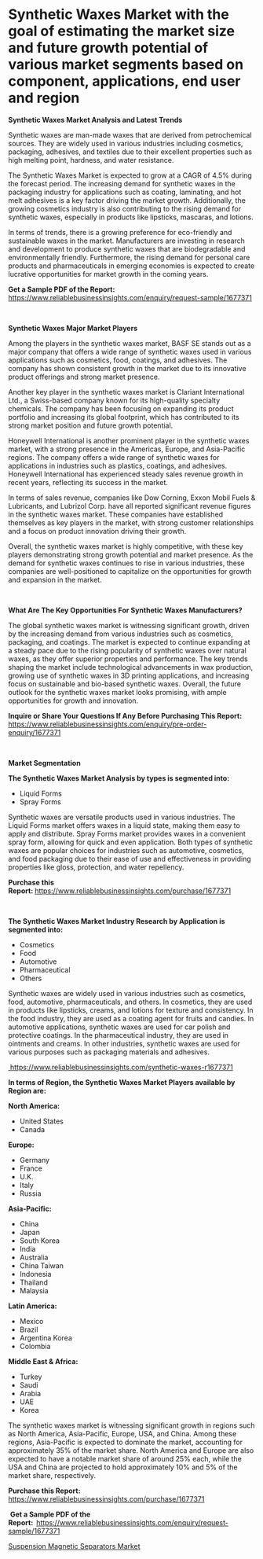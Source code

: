 <p><h1>Synthetic Waxes Market with the goal of estimating the market size and future growth potential of various market segments based on component, applications, end user and region</h1></p><p><strong>Synthetic Waxes Market Analysis and Latest Trends</strong></p>
<p><p>Synthetic waxes are man-made waxes that are derived from petrochemical sources. They are widely used in various industries including cosmetics, packaging, adhesives, and textiles due to their excellent properties such as high melting point, hardness, and water resistance.</p><p>The Synthetic Waxes Market is expected to grow at a CAGR of 4.5% during the forecast period. The increasing demand for synthetic waxes in the packaging industry for applications such as coating, laminating, and hot melt adhesives is a key factor driving the market growth. Additionally, the growing cosmetics industry is also contributing to the rising demand for synthetic waxes, especially in products like lipsticks, mascaras, and lotions.</p><p>In terms of trends, there is a growing preference for eco-friendly and sustainable waxes in the market. Manufacturers are investing in research and development to produce synthetic waxes that are biodegradable and environmentally friendly. Furthermore, the rising demand for personal care products and pharmaceuticals in emerging economies is expected to create lucrative opportunities for market growth in the coming years.</p></p>
<p><strong>Get a Sample PDF of the Report:&nbsp;</strong> <a href="https://www.reliablebusinessinsights.com/enquiry/request-sample/1677371">https://www.reliablebusinessinsights.com/enquiry/request-sample/1677371</a></p>
<p>&nbsp;</p>
<p><strong>Synthetic Waxes Major Market Players</strong></p>
<p><p>Among the players in the synthetic waxes market, BASF SE stands out as a major company that offers a wide range of synthetic waxes used in various applications such as cosmetics, food, coatings, and adhesives. The company has shown consistent growth in the market due to its innovative product offerings and strong market presence.</p><p>Another key player in the synthetic waxes market is Clariant International Ltd., a Swiss-based company known for its high-quality specialty chemicals. The company has been focusing on expanding its product portfolio and increasing its global footprint, which has contributed to its strong market position and future growth potential.</p><p>Honeywell International is another prominent player in the synthetic waxes market, with a strong presence in the Americas, Europe, and Asia-Pacific regions. The company offers a wide range of synthetic waxes for applications in industries such as plastics, coatings, and adhesives. Honeywell International has experienced steady sales revenue growth in recent years, reflecting its success in the market.</p><p>In terms of sales revenue, companies like Dow Corning, Exxon Mobil Fuels & Lubricants, and Lubrizol Corp. have all reported significant revenue figures in the synthetic waxes market. These companies have established themselves as key players in the market, with strong customer relationships and a focus on product innovation driving their growth.</p><p>Overall, the synthetic waxes market is highly competitive, with these key players demonstrating strong growth potential and market presence. As the demand for synthetic waxes continues to rise in various industries, these companies are well-positioned to capitalize on the opportunities for growth and expansion in the market.</p></p>
<p>&nbsp;</p>
<p><strong>What Are The Key Opportunities For Synthetic Waxes Manufacturers?</strong></p>
<p><p>The global synthetic waxes market is witnessing significant growth, driven by the increasing demand from various industries such as cosmetics, packaging, and coatings. The market is expected to continue expanding at a steady pace due to the rising popularity of synthetic waxes over natural waxes, as they offer superior properties and performance. The key trends shaping the market include technological advancements in wax production, growing use of synthetic waxes in 3D printing applications, and increasing focus on sustainable and bio-based synthetic waxes. Overall, the future outlook for the synthetic waxes market looks promising, with ample opportunities for growth and innovation.</p></p>
<p><strong>Inquire or Share Your Questions If Any Before Purchasing This Report:</strong> <a href="https://www.reliablebusinessinsights.com/enquiry/pre-order-enquiry/1677371">https://www.reliablebusinessinsights.com/enquiry/pre-order-enquiry/1677371</a></p>
<p>&nbsp;</p>
<p><strong>Market Segmentation</strong></p>
<p><strong>The Synthetic Waxes Market Analysis by types is segmented into:</strong></p>
<p><ul><li>Liquid Forms</li><li>Spray Forms</li></ul></p>
<p><p>Synthetic waxes are versatile products used in various industries. The Liquid Forms market offers waxes in a liquid state, making them easy to apply and distribute. Spray Forms market provides waxes in a convenient spray form, allowing for quick and even application. Both types of synthetic waxes are popular choices for industries such as automotive, cosmetics, and food packaging due to their ease of use and effectiveness in providing properties like gloss, protection, and water repellency.</p></p>
<p><strong>Purchase this Report:&nbsp;</strong><a href="https://www.reliablebusinessinsights.com/purchase/1677371">https://www.reliablebusinessinsights.com/purchase/1677371</a></p>
<p>&nbsp;</p>
<p><strong>The Synthetic Waxes Market Industry Research by Application is segmented into:</strong></p>
<p><ul><li>Cosmetics</li><li>Food</li><li>Automotive</li><li>Pharmaceutical</li><li>Others</li></ul></p>
<p><p>Synthetic waxes are widely used in various industries such as cosmetics, food, automotive, pharmaceuticals, and others. In cosmetics, they are used in products like lipsticks, creams, and lotions for texture and consistency. In the food industry, they are used as a coating agent for fruits and candies. In automotive applications, synthetic waxes are used for car polish and protective coatings. In the pharmaceutical industry, they are used in ointments and creams. In other industries, synthetic waxes are used for various purposes such as packaging materials and adhesives.</p></p>
<p><a href="https://www.reliablebusinessinsights.com/synthetic-waxes-r1677371">&nbsp;https://www.reliablebusinessinsights.com/synthetic-waxes-r1677371</a></p>
<p><strong>In terms of Region, the Synthetic Waxes Market Players available by Region are:</strong></p>
<p>
    <p> <strong> North America: </strong>
        <ul>
            <li>United States</li>
            <li>Canada</li>
        </ul>
        </p> 
    <p> <strong> Europe: </strong>
        <ul>
            <li>Germany</li>
            <li>France</li>
            <li>U.K.</li>
            <li>Italy</li>
            <li>Russia</li>
        </ul>
        </p> 
    <p> <strong> Asia-Pacific: </strong>
        <ul>
            <li>China</li>
            <li>Japan</li>
            <li>South Korea</li>
            <li>India</li>
            <li>Australia</li>
            <li>China Taiwan</li>
            <li>Indonesia</li>
            <li>Thailand</li>
            <li>Malaysia</li>
        </ul>
        </p> 
    <p> <strong> Latin America: </strong>
        <ul>
            <li>Mexico</li>
            <li>Brazil</li>
            <li>Argentina Korea</li>
            <li>Colombia</li>
        </ul>
        </p> 
    <p> <strong> Middle East & Africa: </strong>
        <ul>
            <li>Turkey</li>
            <li>Saudi</li>
            <li>Arabia</li>
            <li>UAE</li>
            <li>Korea</li>
        </ul>
    </p>
    </p>
<p><p>The synthetic waxes market is witnessing significant growth in regions such as North America, Asia-Pacific, Europe, USA, and China. Among these regions, Asia-Pacific is expected to dominate the market, accounting for approximately 35% of the market share. North America and Europe are also expected to have a notable market share of around 25% each, while the USA and China are projected to hold approximately 10% and 5% of the market share, respectively.</p></p>
<p><strong>Purchase this Report: </strong><a href="https://www.reliablebusinessinsights.com/purchase/1677371">https://www.reliablebusinessinsights.com/purchase/1677371</a></p>
<p>&nbsp;<strong>Get a Sample PDF of the Report:&nbsp;&nbsp;</strong><a href="https://www.reliablebusinessinsights.com/enquiry/request-sample/1677371">https://www.reliablebusinessinsights.com/enquiry/request-sample/1677371</a></p>
<p><strong></strong></p>
<p><p><a href="https://github.com/labibmmn112/Market-Research-Report-List-1/blob/main/suspension-magnetic-separators-market.md">Suspension Magnetic Separators Market</a></p></p>